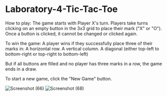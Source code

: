 # Laboratory-4-Tic-Tac-Toe

How to play:
The game starts with Player X's turn.
Players take turns clicking on an empty button in the 3x3 grid to place their mark ("X" or "O").
Once a button is clicked, it cannot be changed or clicked again.

To win the game:
A player wins if they successfully place three of their marks in:
A horizontal row.
A vertical column.
A diagonal (either top-left to bottom-right or top-right to bottom-left)

But if all buttons are filled and no player has three marks in a row, the game ends in a draw.

To start a new game, click the "New Game" button.

![Screenshot (66)](https://github.com/user-attachments/assets/4ae724df-07ef-465a-bc2a-8e2725a181c4)
![Screenshot (68)](https://github.com/user-attachments/assets/c5ca1dab-c434-4f5c-9082-004df50408c6)
